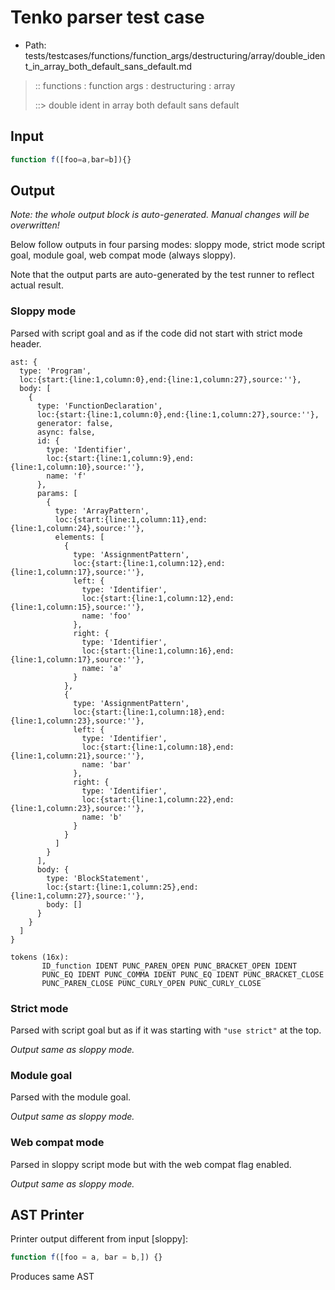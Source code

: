 # Tenko parser test case

- Path: tests/testcases/functions/function_args/destructuring/array/double_ident_in_array_both_default_sans_default.md

> :: functions : function args : destructuring : array
>
> ::> double ident in array both default sans default

## Input

`````js
function f([foo=a,bar=b]){}
`````

## Output

_Note: the whole output block is auto-generated. Manual changes will be overwritten!_

Below follow outputs in four parsing modes: sloppy mode, strict mode script goal, module goal, web compat mode (always sloppy).

Note that the output parts are auto-generated by the test runner to reflect actual result.

### Sloppy mode

Parsed with script goal and as if the code did not start with strict mode header.

`````
ast: {
  type: 'Program',
  loc:{start:{line:1,column:0},end:{line:1,column:27},source:''},
  body: [
    {
      type: 'FunctionDeclaration',
      loc:{start:{line:1,column:0},end:{line:1,column:27},source:''},
      generator: false,
      async: false,
      id: {
        type: 'Identifier',
        loc:{start:{line:1,column:9},end:{line:1,column:10},source:''},
        name: 'f'
      },
      params: [
        {
          type: 'ArrayPattern',
          loc:{start:{line:1,column:11},end:{line:1,column:24},source:''},
          elements: [
            {
              type: 'AssignmentPattern',
              loc:{start:{line:1,column:12},end:{line:1,column:17},source:''},
              left: {
                type: 'Identifier',
                loc:{start:{line:1,column:12},end:{line:1,column:15},source:''},
                name: 'foo'
              },
              right: {
                type: 'Identifier',
                loc:{start:{line:1,column:16},end:{line:1,column:17},source:''},
                name: 'a'
              }
            },
            {
              type: 'AssignmentPattern',
              loc:{start:{line:1,column:18},end:{line:1,column:23},source:''},
              left: {
                type: 'Identifier',
                loc:{start:{line:1,column:18},end:{line:1,column:21},source:''},
                name: 'bar'
              },
              right: {
                type: 'Identifier',
                loc:{start:{line:1,column:22},end:{line:1,column:23},source:''},
                name: 'b'
              }
            }
          ]
        }
      ],
      body: {
        type: 'BlockStatement',
        loc:{start:{line:1,column:25},end:{line:1,column:27},source:''},
        body: []
      }
    }
  ]
}

tokens (16x):
       ID_function IDENT PUNC_PAREN_OPEN PUNC_BRACKET_OPEN IDENT
       PUNC_EQ IDENT PUNC_COMMA IDENT PUNC_EQ IDENT PUNC_BRACKET_CLOSE
       PUNC_PAREN_CLOSE PUNC_CURLY_OPEN PUNC_CURLY_CLOSE
`````

### Strict mode

Parsed with script goal but as if it was starting with `"use strict"` at the top.

_Output same as sloppy mode._

### Module goal

Parsed with the module goal.

_Output same as sloppy mode._

### Web compat mode

Parsed in sloppy script mode but with the web compat flag enabled.

_Output same as sloppy mode._

## AST Printer

Printer output different from input [sloppy]:

````js
function f([foo = a, bar = b,]) {}
````

Produces same AST
